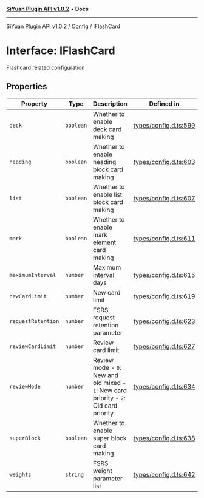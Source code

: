 [**SiYuan Plugin API v1.0.2**](../../../README.md) • **Docs**

---

[SiYuan Plugin API v1.0.2](../../../README.md) / [Config](../README.md) / IFlashCard

# Interface: IFlashCard

Flashcard related configuration

## Properties

| Property           | Type      | Description                                                                            | Defined in                                                                                     |
| ------------------ | --------- | -------------------------------------------------------------------------------------- | ---------------------------------------------------------------------------------------------- |
| `deck`             | `boolean` | Whether to enable deck card making                                                     | [types/config.d.ts:599](https://github.com/siyuan-note/petal/tree/main/types/config.d.ts#L599) |
| `heading`          | `boolean` | Whether to enable heading block card making                                            | [types/config.d.ts:603](https://github.com/siyuan-note/petal/tree/main/types/config.d.ts#L603) |
| `list`             | `boolean` | Whether to enable list block card making                                               | [types/config.d.ts:607](https://github.com/siyuan-note/petal/tree/main/types/config.d.ts#L607) |
| `mark`             | `boolean` | Whether to enable mark element card making                                             | [types/config.d.ts:611](https://github.com/siyuan-note/petal/tree/main/types/config.d.ts#L611) |
| `maximumInterval`  | `number`  | Maximum interval days                                                                  | [types/config.d.ts:615](https://github.com/siyuan-note/petal/tree/main/types/config.d.ts#L615) |
| `newCardLimit`     | `number`  | New card limit                                                                         | [types/config.d.ts:619](https://github.com/siyuan-note/petal/tree/main/types/config.d.ts#L619) |
| `requestRetention` | `number`  | FSRS request retention parameter                                                       | [types/config.d.ts:623](https://github.com/siyuan-note/petal/tree/main/types/config.d.ts#L623) |
| `reviewCardLimit`  | `number`  | Review card limit                                                                      | [types/config.d.ts:627](https://github.com/siyuan-note/petal/tree/main/types/config.d.ts#L627) |
| `reviewMode`       | `number`  | Review mode - `0`: New and old mixed - `1`: New card priority - `2`: Old card priority | [types/config.d.ts:634](https://github.com/siyuan-note/petal/tree/main/types/config.d.ts#L634) |
| `superBlock`       | `boolean` | Whether to enable super block card making                                              | [types/config.d.ts:638](https://github.com/siyuan-note/petal/tree/main/types/config.d.ts#L638) |
| `weights`          | `string`  | FSRS weight parameter list                                                             | [types/config.d.ts:642](https://github.com/siyuan-note/petal/tree/main/types/config.d.ts#L642) |
